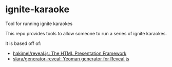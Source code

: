 # ignite-karaoke
Tool for running ignite karaokes


This repo provides tools to allow someone to run a series of ignite karaokes.

It is based off of:

* [hakimel/reveal.js: The HTML Presentation Framework](https://github.com/hakimel/reveal.js#slide-backgrounds)
* [slara/generator-reveal: Yeoman generator for Reveal.js](https://github.com/slara/generator-reveal)

